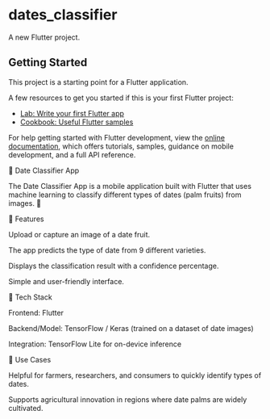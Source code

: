 
# dates_classifier

A new Flutter project.

## Getting Started

This project is a starting point for a Flutter application.

A few resources to get you started if this is your first Flutter project:

- [Lab: Write your first Flutter app](https://docs.flutter.dev/get-started/codelab)
- [Cookbook: Useful Flutter samples](https://docs.flutter.dev/cookbook)

For help getting started with Flutter development, view the
[online documentation](https://docs.flutter.dev/), which offers tutorials,
samples, guidance on mobile development, and a full API reference.

📱 Date Classifier App

The Date Classifier App is a mobile application built with Flutter that uses machine learning to classify different types of dates (palm fruits) from images. 🍃

🔹 Features

Upload or capture an image of a date fruit.

The app predicts the type of date from 9 different varieties.

Displays the classification result with a confidence percentage.

Simple and user-friendly interface.

🔹 Tech Stack

Frontend: Flutter

Backend/Model: TensorFlow / Keras (trained on a dataset of date images)

Integration: TensorFlow Lite for on-device inference

🔹 Use Cases

Helpful for farmers, researchers, and consumers to quickly identify types of dates.

Supports agricultural innovation in regions where date palms are widely cultivated.
